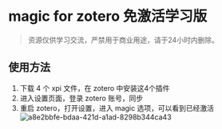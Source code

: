 # magic for zotero 免激活学习版

> 资源仅供学习交流，严禁用于商业用途，请于24小时内删除。

## 使用方法

1. 下载 4 个 xpi 文件，在 zotero 中安装这4个插件
2. 进入设置页面，登录 zotero 账号，同步
3. 重启 zotero，打开设置，进入 magic 选项，可以看到已经激活
![a8e2bbfe-bdaa-421d-a1ad-8298b344ca43](https://github.com/user-attachments/assets/7da2babc-9efc-449a-9aaf-ff09ed2c97f3)


